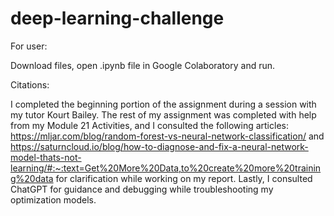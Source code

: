 # deep-learning-challenge

For user:

Download files, open .ipynb file in Google Colaboratory and run. 

Citations:

I completed the beginning portion of the assignment during a session with my tutor Kourt Bailey. The rest of my assignment was completed with help from my Module 21 Activities, and I consulted the following articles: https://mljar.com/blog/random-forest-vs-neural-network-classification/ and https://saturncloud.io/blog/how-to-diagnose-and-fix-a-neural-network-model-thats-not-learning/#:~:text=Get%20More%20Data,to%20create%20more%20training%20data for clarification while working on my report. Lastly, I consulted ChatGPT for guidance and debugging while troubleshooting my optimization models. 
